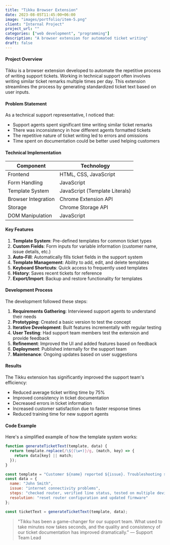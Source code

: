 ```yaml
---
title: "Tikku Browser Extension"
date: 2023-08-05T11:45:00+06:00
image: "images/portfolio/item-5.png"
client: "Internal Project"
project_url: ""
categories: ["web development", "programming"]
description: "A browser extension for automated ticket writing"
draft: false
---
```


#### Project Overview

Tikku is a browser extension developed to automate the repetitive process of writing support tickets. Working in technical support often involves writing similar ticket remarks multiple times per day. This extension streamlines the process by generating standardized ticket text based on user inputs.

#### Problem Statement

As a technical support representative, I noticed that:
- Support agents spent significant time writing similar ticket remarks
- There was inconsistency in how different agents formatted tickets
- The repetitive nature of ticket writing led to errors and omissions
- Time spent on documentation could be better used helping customers

#### Technical Implementation

| Component | Technology |
|-----------|------------|
| Frontend | HTML, CSS, JavaScript |
| Form Handling | JavaScript |
| Template System | JavaScript (Template Literals) |
| Browser Integration | Chrome Extension API |
| Storage | Chrome Storage API |
| DOM Manipulation | JavaScript |

#### Key Features

1. **Template System**: Pre-defined templates for common ticket types
2. **Custom Fields**: Form inputs for variable information (customer name, issue details, etc.)
3. **Auto-Fill**: Automatically fills ticket fields in the support system
4. **Template Management**: Ability to add, edit, and delete templates
5. **Keyboard Shortcuts**: Quick access to frequently used templates
6. **History**: Saves recent tickets for reference
7. **Export/Import**: Backup and restore functionality for templates

#### Development Process

The development followed these steps:

1. **Requirements Gathering**: Interviewed support agents to understand their needs
2. **Prototyping**: Created a basic version to test the concept
3. **Iterative Development**: Built features incrementally with regular testing
4. **User Testing**: Had support team members test the extension and provide feedback
5. **Refinement**: Improved the UI and added features based on feedback
6. **Deployment**: Published internally for the support team
7. **Maintenance**: Ongoing updates based on user suggestions

#### Results

The Tikku extension has significantly improved the support team's efficiency:

- Reduced average ticket writing time by 75%
- Improved consistency in ticket documentation
- Decreased errors in ticket information
- Increased customer satisfaction due to faster response times
- Reduced training time for new support agents

#### Code Example

Here's a simplified example of how the template system works:

```javascript
function generateTicketText(template, data) {
  return template.replace(/\${(\w+)}/g, (match, key) => {
    return data[key] || match;
  });
}

const template = "Customer ${name} reported ${issue}. Troubleshooting steps: ${steps}. Resolution: ${resolution}.";
const data = {
  name: "John Smith",
  issue: "internet connectivity problems",
  steps: "checked router, verified line status, tested on multiple devices",
  resolution: "reset router configuration and updated firmware"
};

const ticketText = generateTicketText(template, data);
```

> "Tikku has been a game-changer for our support team. What used to take minutes now takes seconds, and the quality and consistency of our ticket documentation has improved dramatically." — Support Team Lead
